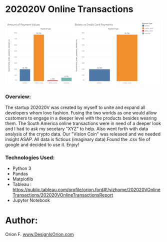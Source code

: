 # 202020V Online Transactions
<img src="https://github.com/DesignisOrion/202020V-Online-Transactions/blob/master/images/202020V%20Online%20Transactions%20Report.png">

### Overview:

The startup 202020V was created by myself to unite and expand all developers whom love fashion. Fusing the two worlds as one would allow customers to engage in a deeper level with the products besides wearing them. The South America online transactions were in need of a deeper look and I had to ask my secetary "XYZ" to help. Also went forth with data analysis of the crypto data. Our "Vision Coin" was released and we needed insight ASAP. All data is fictious (imaginary data).Found the .csv file of google and decided to use it. Enjoy!



### Technologies Used:
- Python 3
- Pandas
- Matplotlib
- Tableau : https://public.tableau.com/profile/orion.ford#!/vizhome/202020VOnlineTransactions/202020VOnlineTransactionsReport
- Jupyter Notebook



# Author: 
Orion F.
www.DesignIsOrion.com


